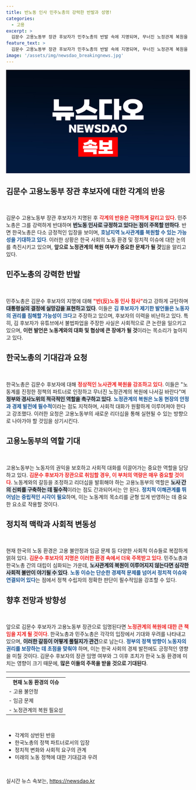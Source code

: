 ```yaml
---
title: 반노동 인사 민주노총의 강력한 반발과 성명!
categories:
  - 고용
excerpt: >
  김문수 고용노동부 장관 후보자가 민주노총의 반발 속에 지명되며, 무너진 노정관계 복원을 강조했다. 노동계의 우려와 제안이 엇갈리는 가운데, 그의 리더십이 뜨거운 논란을 불러일으키고 있다.
feature_text: >
  김문수 고용노동부 장관 후보자가 민주노총의 반발 속에 지명되며, 무너진 노정관계 복원을 강조했다. 노동계의 우려와 제안이 엇갈리는 가운데, 그의 리더십이 뜨거운 논란을 불러일으키고 있다.
image: '/assets/img/newsdao_breakingnews.jpg'
---
```


<p><img src="/assets/img/newsdao_breakingnews.jpg" alt="pcversion 속보" /></p>

<h2 data-ke-size="size26">김문수 고용노동부 장관 후보자에 대한 각계의 반응</h2>

<p data-ke-size="size16">&nbsp;</p>

<p>김문수 고용노동부 장관 후보자가 지명된 후 <b><span style="color: #ee2323;">각계의 반응은 극명하게 갈리고 있다</span></b>. 민주노총은 그를 강력하게 반대하며 <b><span style="background-color: #21538527;">반노동 인사로 규정하고 있다는 점이 주목할 만하다</span></b>. 반면 한국노총은 다소 긍정적인 입장을 보이며, <b><span style="color: #1a5490;">호남지역 노사관계를 복원할 수 있는 가능성을 기대하고 있다</span></b>. 이러한 상황은 한국 사회의 노동 환경 및 정치적 이슈에 대한 논의를 촉진시키고 있으며, <b>앞으로 노정관계의 복원 여부가 중요한 문제가 될 것</b>임을 알리고 있다.</p>

<h2 data-ke-size="size26">민주노총의 강력한 반발</h2>

<p data-ke-size="size16">&nbsp;</p>

<p>민주노총은 김문수 후보자의 지명에 대해 <b><span style="color: #ee2323;">"반(反)노동 인사 참사"</span></b>라고 강하게 규탄하며 <b><span style="background-color: #21538527;">대통령실의 결정에 실망감을 표현하고 있다</span></b>. 이들은 <b><span style="color: #1a5490;">김 후보자가 제기한 발언들은 노동자의 권리를 침해할 가능성이 크다</span></b>고 주장하고 있으며, 후보자의 이력을 비난하고 있다. 특히, 김 후보자가 유튜브에서 불법파업을 주장한 사실은 사회적으로 큰 논란을 일으키고 있으며, <b>이런 발언은 노동계와의 대화 및 협상에 큰 장애가 될 것</b>이라는 목소리가 높아지고 있다.</p>

<h2 data-ke-size="size26">한국노총의 기대감과 요청</h2>

<p data-ke-size="size16">&nbsp;</p>

<p>한국노총은 김문수 후보자에 대해 <b><span style="color: #ee2323;">정상적인 노사관계 복원을 강조하고 있다</span></b>. 이들은 "노동계를 진정한 정책의 파트너로 인정하고 무너진 노정관계의 복원에 나서길 바란다"며 <b><span style="background-color: #21538527;">정부와 경사노위의 적극적인 역할을 촉구하고 있다</span></b>. <b><span style="color: #1a5490;">노정관계의 복원은 노동 현장의 안정과 경제 발전에 필수적</span></b>이라는 점도 지적하며, 사회적 대화가 원활하게 이루어져야 한다고 강조했다. 이러한 요청은 고용노동부의 새로운 리더십을 통해 실현될 수 있는 방향으로 나아가야 할 것임을 상기시킨다.</p>

<h2 data-ke-size="size26">고용노동부의 역할 기대</h2>

<p data-ke-size="size16">&nbsp;</p>

<p>고용노동부는 노동자의 권익을 보호하고 사회적 대화를 이끌어가는 중요한 역할을 담당하고 있다. <b><span style="color: #ee2323;">김문수 후보자가 장관으로 취임할 경우, 이 부처의 역량은 매우 중요할 것이다</span></b>. 노동계와의 갈등을 조정하고 리더십을 발휘해야 하는 고용노동부의 역할은 <b><span style="background-color: #21538527;">노사 간의 신뢰를 구축하는 데 필수적</span></b>이라는 점도 간과되어서는 안 된다. <b><span style="color: #1a5490;">정치적 이해관계를 뛰어넘는 중립적인 시각이 필요</span></b>하며, 이는 노동계의 목소리를 균형 있게 반영하는 데 중요한 요소로 작용할 것이다.</p>

<h2 data-ke-size="size26">정치적 맥락과 사회적 변동성</h2>

<p data-ke-size="size16">&nbsp;</p>

<p>현재 한국의 노동 환경은 고용 불안정과 임금 문제 등 다양한 사회적 이슈들로 복잡하게 얽혀 있다. <b><span style="color: #ee2323;">김문수 후보자의 지명은 이러한 환경 속에서 더욱 주목받고 있다</span></b>. 민주노총과 한국노총 간의 대립이 심화되는 가운데, <b><span style="background-color: #21538527;">노사관계의 복원이 이루어지지 않는다면 심각한 사회적 불만이 야기될 수 있다</span></b>. <b><span style="color: #1a5490;">노동 이슈는 단순한 경제적 문제를 넘어서 정치적 이슈와 연결되어 있다</span></b>는 점에서 정책 수립자의 정확한 판단이 필수적임을 강조할 수 있다.</p>

<h2 data-ke-size="size26">향후 전망과 방향성</h2>

<p data-ke-size="size16">&nbsp;</p>

<p>앞으로 김문수 후보자가 고용노동부 장관으로 임명된다면 <b><span style="color: #ee2323;">노정관계의 복원에 대한 큰 책임을 지게 될 것이다</span></b>. 한국노총과 민주노총은 각각의 입장에서 기대와 우려를 나타내고 있으며, <b><span style="background-color: #21538527;">이러한 갈등이 어떻게 풀릴지가 관건</span></b>으로 남는다. <b><span style="color: #1a5490;">정부의 정책 방향이 노동자의 권리를 보장하는 데 초점을 맞춰야</span></b> 하며, 이는 한국 사회의 경제 발전에도 긍정적인 영향을 미칠 것이다. 김문수 후보자의 장관 임명 여부와 그 이후 조치가 한국 노동 환경에 미치는 영향이 크기 때문에, <b>많은 이들의 주목을 받을 것으로 기대된다</b>. </p>

<hr style="height: 1px; border:none; color:#333; background-color:#333;" />

<table style="width: 100%;">
  <tr>
    <td style="text-align: center; height: 17px;"><b>현재 노동 환경의 이슈</b></td>
  </tr>
  <tr>
    <td>- 고용 불안정</td>
  </tr>
  <tr>
    <td>- 임금 문제</td>
  </tr>
  <tr>
    <td>- 노정관계의 복원 필요성</td>
  </tr>
</table>

<p data-ke-size="size16">&nbsp;</p>

<ul>
  <li>각계의 상반된 반응</li>
  <li>한국노총의 정책 파트너로서의 입장</li>
  <li>정치적 변화와 사회적 요구의 관계</li>
  <li>미래의 노동 정책에 대한 기대감과 우려</li>
</ul>

<p data-ke-size="size16">&nbsp;</p> 
실시간 뉴스 속보는, <a href="https://newsdao.kr" rel="dofollow">https://newsdao.kr</a>


